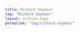 ```yaml
---
title: Richard Seymour
tag: "Richard Seymour"
layout: archive-tags
permalink: "tag/richard-seymour"
---
```

